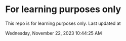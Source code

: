 # For learning purposes only
This repo is for learning purposes only.
Last updated at

Wednesday, November 22, 2023 10:44:25 AM

